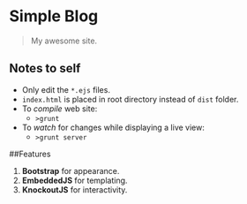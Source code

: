 # Simple Blog
> My awesome site.

## Notes to self
- Only edit the `*.ejs` files.
- `index.html` is placed in root directory instead of `dist` folder.
- To *compile* web site:
  - `>grunt`
- To *watch* for changes while displaying a live view:
  - `>grunt server`

##Features
1. **Bootstrap** for appearance.
2. **EmbeddedJS** for templating.
3. **KnockoutJS** for interactivity.